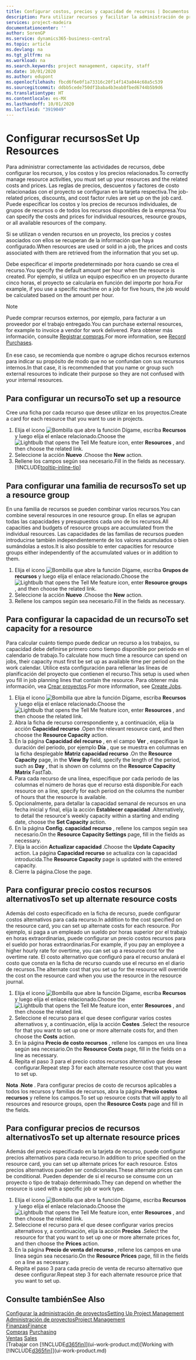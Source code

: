 ```yaml
---
title: Configurar costos, precios y capacidad de recursos | Documentos de Microsoft
description: Para utilizar recursos y facilitar la administración de proyectos, especifique costes y precios para recursos individuales o grupos de recursos, y configure la capacidad de recursos.
services: project-madeira
documentationcenter: ''
author: SorenGP
ms.service: dynamics365-business-central
ms.topic: article
ms.devlang: na
ms.tgt_pltfrm: na
ms.workload: na
ms.search.keywords: project management, capacity, staff
ms.date: 10/01/2020
ms.author: edupont
ms.openlocfilehash: fbcd6f6e0f1a73316c20f14f143a044c68a5c539
ms.sourcegitcommit: ddbb5cede750df1baba4b3eab8fbed6744b5b9d6
ms.translationtype: HT
ms.contentlocale: es-MX
ms.lasthandoff: 10/01/2020
ms.locfileid: "3919049"
---
```

# <a name="set-up-resources"></a><span data-ttu-id="a5ef6-103">Configurar recursos</span><span class="sxs-lookup"><span data-stu-id="a5ef6-103">Set Up Resources</span></span>
<span data-ttu-id="a5ef6-104">Para administrar correctamente las actividades de recursos, debe configurar los recursos, y los costos y los precios relacionados.</span><span class="sxs-lookup"><span data-stu-id="a5ef6-104">To correctly manage resource activities, you must set up your resources and the related costs and prices.</span></span> <span data-ttu-id="a5ef6-105">Las reglas de precios, descuentos y factores de costo relacionadas con el proyecto se configuran en la tarjeta respectiva.</span><span class="sxs-lookup"><span data-stu-id="a5ef6-105">The job-related prices, discounts, and cost factor rules are set up on the job card.</span></span> <span data-ttu-id="a5ef6-106">Puede especificar los costos y los precios de recursos individuales, de grupos de recursos o de todos los recursos disponibles de la empresa.</span><span class="sxs-lookup"><span data-stu-id="a5ef6-106">You can specify the costs and prices for individual resources, resource groups, or all available resources of the company.</span></span>

<span data-ttu-id="a5ef6-107">Si se utilizan o venden recursos en un proyecto, los precios y costes asociados con ellos se recuperan de la información que haya configurado.</span><span class="sxs-lookup"><span data-stu-id="a5ef6-107">When resources are used or sold in a job, the prices and costs associated with them are retrieved from the information that you set up.</span></span>

<span data-ttu-id="a5ef6-108">Debe especificar el importe predeterminado por hora cuando se crea el recurso.</span><span class="sxs-lookup"><span data-stu-id="a5ef6-108">You specify the default amount per hour when the resource is created.</span></span> <span data-ttu-id="a5ef6-109">Por ejemplo, si utiliza un equipo específico en un proyecto durante cinco horas, el proyecto se calcularía en función del importe por hora.</span><span class="sxs-lookup"><span data-stu-id="a5ef6-109">For example, if you use a specific machine on a job for five hours, the job would be calculated based on the amount per hour.</span></span>

> [!NOTE]
> <span data-ttu-id="a5ef6-110">Puede comprar recursos externos, por ejemplo, para facturar a un proveedor por el trabajo entregado.</span><span class="sxs-lookup"><span data-stu-id="a5ef6-110">You can purchase external resources, for example to invoice a vendor for work delivered.</span></span> <span data-ttu-id="a5ef6-111">Para obtener más información, consulte [Registrar compras](purchasing-how-record-purchases.md).</span><span class="sxs-lookup"><span data-stu-id="a5ef6-111">For more information, see [Record Purchases](purchasing-how-record-purchases.md).</span></span><br /><br />
> <span data-ttu-id="a5ef6-112">En ese caso, se recomienda que nombre o agrupe dichos recursos externos para indicar su propósito de modo que no se confundan con sus recursos internos.</span><span class="sxs-lookup"><span data-stu-id="a5ef6-112">In that case, it is recommended that you name or group such external resources to indicate their purpose so they are not confused with your internal resources.</span></span>

## <a name="to-set-up-a-resource"></a><span data-ttu-id="a5ef6-113">Para configurar un recurso</span><span class="sxs-lookup"><span data-stu-id="a5ef6-113">To set up a resource</span></span>
<span data-ttu-id="a5ef6-114">Cree una ficha por cada recurso que desee utilizar en los proyectos.</span><span class="sxs-lookup"><span data-stu-id="a5ef6-114">Create a card for each resource that you want to use in projects.</span></span>

1. <span data-ttu-id="a5ef6-115">Elija el icono ![Bombilla que abre la función Dígame](media/ui-search/search_small.png "Dígame qué desea hacer"), escriba **Recursos** y luego elija el enlace relacionado.</span><span class="sxs-lookup"><span data-stu-id="a5ef6-115">Choose the ![Lightbulb that opens the Tell Me feature](media/ui-search/search_small.png "Tell me what you want to do") icon, enter **Resources** , and then choose the related link.</span></span>
2. <span data-ttu-id="a5ef6-116">Seleccione la acción **Nuevo** .</span><span class="sxs-lookup"><span data-stu-id="a5ef6-116">Choose the **New** action.</span></span>
3. <span data-ttu-id="a5ef6-117">Rellene los campos según sea necesario.</span><span class="sxs-lookup"><span data-stu-id="a5ef6-117">Fill in the fields as necessary.</span></span> [!INCLUDE[tooltip-inline-tip](includes/tooltip-inline-tip_md.md)]  

## <a name="to-set-up-a-resource-group"></a><span data-ttu-id="a5ef6-118">Para configurar una familia de recursos</span><span class="sxs-lookup"><span data-stu-id="a5ef6-118">To set up a resource group</span></span>
<span data-ttu-id="a5ef6-119">En una familia de recursos se pueden combinar varios recursos.</span><span class="sxs-lookup"><span data-stu-id="a5ef6-119">You can combine several resources in one resource group.</span></span> <span data-ttu-id="a5ef6-120">En ellas se agrupan todas las capacidades y presupuestos cada uno de los recursos.</span><span class="sxs-lookup"><span data-stu-id="a5ef6-120">All capacities and budgets of resource groups are accumulated from the individual resources.</span></span> <span data-ttu-id="a5ef6-121">Las capacidades de las familias de recursos pueden introducirse también independientemente de los valores acumulados o bien sumándolas a estos.</span><span class="sxs-lookup"><span data-stu-id="a5ef6-121">It is also possible to enter capacities for resource groups either independently of the accumulated values or in addition to them.</span></span>

1. <span data-ttu-id="a5ef6-122">Elija el icono ![Bombilla que abre la función Dígame](media/ui-search/search_small.png "Dígame qué desea hacer"), escriba **Grupos de recursos** y luego elija el enlace relacionado.</span><span class="sxs-lookup"><span data-stu-id="a5ef6-122">Choose the ![Lightbulb that opens the Tell Me feature](media/ui-search/search_small.png "Tell me what you want to do") icon, enter **Resource groups** , and then choose the related link.</span></span>
2. <span data-ttu-id="a5ef6-123">Seleccione la acción **Nuevo** .</span><span class="sxs-lookup"><span data-stu-id="a5ef6-123">Choose the **New** action.</span></span>
3. <span data-ttu-id="a5ef6-124">Rellene los campos según sea necesario.</span><span class="sxs-lookup"><span data-stu-id="a5ef6-124">Fill in the fields as necessary.</span></span>

## <a name="to-set-capacity-for-a-resource"></a><span data-ttu-id="a5ef6-125">Para configurar la capacidad de un recurso</span><span class="sxs-lookup"><span data-stu-id="a5ef6-125">To set capacity for a resource</span></span>
<span data-ttu-id="a5ef6-126">Para calcular cuánto tiempo puede dedicar un recurso a los trabajos, su capacidad debe definirse primero como tiempo disponible por periodo en el calendario de trabajo.</span><span class="sxs-lookup"><span data-stu-id="a5ef6-126">To calculate how much time a resource can spend on jobs, their capacity must first be set up as available time per period on the work calendar.</span></span> <span data-ttu-id="a5ef6-127">Utilice esta configuración para rellenar las líneas de planificación del proyecto que contienen el recurso.</span><span class="sxs-lookup"><span data-stu-id="a5ef6-127">This setup is used when you fill in job planning lines that contain the resource.</span></span> <span data-ttu-id="a5ef6-128">Para obtener más información, vea [Crear proyectos](projects-how-create-jobs.md).</span><span class="sxs-lookup"><span data-stu-id="a5ef6-128">For more information, see [Create Jobs](projects-how-create-jobs.md).</span></span>

1. <span data-ttu-id="a5ef6-129">Elija el icono ![Bombilla que abre la función Dígame](media/ui-search/search_small.png "Dígame qué desea hacer"), escriba **Recursos** y luego elija el enlace relacionado.</span><span class="sxs-lookup"><span data-stu-id="a5ef6-129">Choose the ![Lightbulb that opens the Tell Me feature](media/ui-search/search_small.png "Tell me what you want to do") icon, enter **Resources** , and then choose the related link.</span></span>
2. <span data-ttu-id="a5ef6-130">Abra la ficha de recurso correspondiente y, a continuación, elija la acción **Capacidad recurso** .</span><span class="sxs-lookup"><span data-stu-id="a5ef6-130">Open the relevant resource card, and then choose the **Resource Capacity** action.</span></span>
3. <span data-ttu-id="a5ef6-131">En la página **Capacidad del recurso** , en el campo **Ver** , especifique la duración del periodo, por ejemplo **Día** , que se muestra en columnas en la ficha desplegable **Matriz capacidad recurso** .</span><span class="sxs-lookup"><span data-stu-id="a5ef6-131">On the **Resource Capacity** page, in the **View By** field, specify the length of the period, such as **Day** , that is shown on columns on the **Resource Capacity Matrix** FastTab.</span></span>
4. <span data-ttu-id="a5ef6-132">Para cada recurso de una línea, especifique por cada periodo de las columnas el número de horas que el recurso está disponible.</span><span class="sxs-lookup"><span data-stu-id="a5ef6-132">For each resource on a line, specify for each period on the columns the number of hours that the resource is available.</span></span>
5. <span data-ttu-id="a5ef6-133">Opcionalmente, para detallar la capacidad semanal de recursos en una fecha inicial y final, elija la acción **Establecer capacidad** .</span><span class="sxs-lookup"><span data-stu-id="a5ef6-133">Alternatively, to detail the resource's weekly capacity within a starting and ending date, choose the **Set Capacity** action.</span></span>
6. <span data-ttu-id="a5ef6-134">En la página **Config. capacidad recurso** , rellene los campos según sea necesario.</span><span class="sxs-lookup"><span data-stu-id="a5ef6-134">On the **Resource Capacity Settings** page, fill in the fields as necessary.</span></span>
7. <span data-ttu-id="a5ef6-135">Elija la acción **Actualizar capacidad** .</span><span class="sxs-lookup"><span data-stu-id="a5ef6-135">Choose the **Update Capacity** action.</span></span> <span data-ttu-id="a5ef6-136">La página **Capacidad recurso** se actualiza con la capacidad introducida.</span><span class="sxs-lookup"><span data-stu-id="a5ef6-136">The **Resource Capacity** page is updated with the entered capacity.</span></span>
8. <span data-ttu-id="a5ef6-137">Cierre la página.</span><span class="sxs-lookup"><span data-stu-id="a5ef6-137">Close the page.</span></span>

## <a name="to-set-up-alternate-resource-costs"></a><span data-ttu-id="a5ef6-138">Para configurar precio costos recursos alternativos</span><span class="sxs-lookup"><span data-stu-id="a5ef6-138">To set up alternate resource costs</span></span>
<span data-ttu-id="a5ef6-139">Además del costo especificado en la ficha de recurso, puede configurar costos alternativos para cada recurso.</span><span class="sxs-lookup"><span data-stu-id="a5ef6-139">In addition to the cost specified on the resource card, you can set up alternate costs for each resource.</span></span> <span data-ttu-id="a5ef6-140">Por ejemplo, si paga a un empleado un sueldo por horas superior por el trabajo en horas extraordinarias, puede configurar un precio costos recursos para el sueldo por horas extraordinarias.</span><span class="sxs-lookup"><span data-stu-id="a5ef6-140">For example, if you pay an employee a higher hourly rate for overtime, you can set up a resource cost for the overtime rate.</span></span> <span data-ttu-id="a5ef6-141">El costo alternativo que configuró para el recurso anulará el costo que consta en la ficha de recurso cuando use el recurso en el diario de recursos.</span><span class="sxs-lookup"><span data-stu-id="a5ef6-141">The alternate cost that you set up for the resource will override the cost on the resource card when you use the resource in the resource journal.</span></span>

1. <span data-ttu-id="a5ef6-142">Elija el icono ![Bombilla que abre la función Dígame](media/ui-search/search_small.png "Dígame qué desea hacer"), escriba **Recursos** y luego elija el enlace relacionado.</span><span class="sxs-lookup"><span data-stu-id="a5ef6-142">Choose the ![Lightbulb that opens the Tell Me feature](media/ui-search/search_small.png "Tell me what you want to do") icon, enter **Resources** , and then choose the related link.</span></span>  
2. <span data-ttu-id="a5ef6-143">Seleccione el recurso para el que desee configurar varios costes alternativos y, a continuación, elija la acción **Costes** .</span><span class="sxs-lookup"><span data-stu-id="a5ef6-143">Select the resource for that you want to set up one or more alternate costs for, and then choose the **Costs** action.</span></span>  
3. <span data-ttu-id="a5ef6-144">En la página **Precio de costo recursos** , rellene los campos en una línea según sea necesario.</span><span class="sxs-lookup"><span data-stu-id="a5ef6-144">On the **Resource Costs** page, fill in the fields on a line as necessary.</span></span>  
4. <span data-ttu-id="a5ef6-145">Repita el paso 3 para el precio costos recursos alternativo que desee configurar.</span><span class="sxs-lookup"><span data-stu-id="a5ef6-145">Repeat step 3 for each alternate resource cost that you want to set up.</span></span>

<span data-ttu-id="a5ef6-146">**Nota** .</span><span class="sxs-lookup"><span data-stu-id="a5ef6-146">**Note** .</span></span> <span data-ttu-id="a5ef6-147">Para configurar precios de costo de recursos aplicables a todos los recursos y familias de recursos, abra la página **Precio costos recursos** y rellene los campos.</span><span class="sxs-lookup"><span data-stu-id="a5ef6-147">To set up resource costs that will apply to all resources and resource groups, open the **Resource Costs** page and fill in the fields.</span></span>

## <a name="to-set-up-alternate-resource-prices"></a><span data-ttu-id="a5ef6-148">Para configurar precios de recursos alternativos</span><span class="sxs-lookup"><span data-stu-id="a5ef6-148">To set up alternate resource prices</span></span>
<span data-ttu-id="a5ef6-149">Además del precio especificado en la tarjeta de recurso, puede configurar precios alternativos para cada recurso.</span><span class="sxs-lookup"><span data-stu-id="a5ef6-149">In addition to price specified on the resource card, you can set up alternate prices for each resource.</span></span> <span data-ttu-id="a5ef6-150">Estos precios alternativos pueden ser condicionales.</span><span class="sxs-lookup"><span data-stu-id="a5ef6-150">These alternate prices can be conditional.</span></span> <span data-ttu-id="a5ef6-151">Pueden depender de si el recurso se consume con un proyecto o tipo de trabajo determinado.</span><span class="sxs-lookup"><span data-stu-id="a5ef6-151">They can depend on whether the resource is used with a specific job or work type.</span></span>

1. <span data-ttu-id="a5ef6-152">Elija el icono ![Bombilla que abre la función Dígame](media/ui-search/search_small.png "Dígame qué desea hacer"), escriba **Recursos** y luego elija el enlace relacionado.</span><span class="sxs-lookup"><span data-stu-id="a5ef6-152">Choose the ![Lightbulb that opens the Tell Me feature](media/ui-search/search_small.png "Tell me what you want to do") icon, enter **Resources** , and then choose the related link.</span></span>
2. <span data-ttu-id="a5ef6-153">Seleccione el recurso para el que desee configurar varios precios alternativos y, a continuación, elija la acción **Precios** .</span><span class="sxs-lookup"><span data-stu-id="a5ef6-153">Select the resource for that you want to set up one or more alternate prices for, and then choose the **Prices** action.</span></span>
3. <span data-ttu-id="a5ef6-154">En la página **Precio de venta del recurso** , rellene los campos en una línea según sea necesario.</span><span class="sxs-lookup"><span data-stu-id="a5ef6-154">On the **Resource Prices** page, fill in the fields on a line as necessary.</span></span>
4. <span data-ttu-id="a5ef6-155">Repita el paso 3 para cada precio de venta de recurso alternativo que desee configurar.</span><span class="sxs-lookup"><span data-stu-id="a5ef6-155">Repeat step 3 for each alternate resource price that you want to set up.</span></span>

## <a name="see-also"></a><span data-ttu-id="a5ef6-156">Consulte también</span><span class="sxs-lookup"><span data-stu-id="a5ef6-156">See Also</span></span>
[<span data-ttu-id="a5ef6-157">Configurar la administración de proyectos</span><span class="sxs-lookup"><span data-stu-id="a5ef6-157">Setting Up Project Management</span></span>](projects-setup-projects.md)  
[<span data-ttu-id="a5ef6-158">Administración de proyectos</span><span class="sxs-lookup"><span data-stu-id="a5ef6-158">Project Management</span></span>](projects-manage-projects.md)  
[<span data-ttu-id="a5ef6-159">Finanzas</span><span class="sxs-lookup"><span data-stu-id="a5ef6-159">Finance</span></span>](finance.md)  
<span data-ttu-id="a5ef6-160">[Compras](purchasing-manage-purchasing.md)       </span><span class="sxs-lookup"><span data-stu-id="a5ef6-160">[Purchasing](purchasing-manage-purchasing.md)       </span></span>  
<span data-ttu-id="a5ef6-161">[Ventas](sales-manage-sales.md)    </span><span class="sxs-lookup"><span data-stu-id="a5ef6-161">[Sales](sales-manage-sales.md)    </span></span>  
<span data-ttu-id="a5ef6-162">[Trabajar con [!INCLUDE[d365fin](includes/d365fin_md.md)]](ui-work-product.md)</span><span class="sxs-lookup"><span data-stu-id="a5ef6-162">[Working with [!INCLUDE[d365fin](includes/d365fin_md.md)]](ui-work-product.md)</span></span>  
